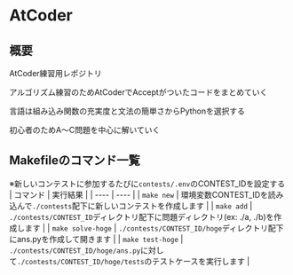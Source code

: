 # AtCoder
## 概要
AtCoder練習用レポジトリ

アルゴリズム練習のためAtCoderでAcceptがついたコードをまとめていく

言語は組み込み関数の充実度と文法の簡単さからPythonを選択する

初心者のためA〜C問題を中心に解いていく
## Makefileのコマンド一覧
※新しいコンテストに参加するたびに`contests/.env`のCONTEST_IDを設定する
|  コマンド  |  実行結果  |
| ---- | ---- |
|  `make new`  |  環境変数CONTEST_IDを読み込んで`./contests`配下に新しいコンテストを作成します  |
|  `make add`  |  `./contests/CONTEST_ID`ディレクトリ配下に問題ディレクトリ(ex: ./a, ./b)を作成します  |
|  `make solve-hoge`  |  `./contests/CONTEST_ID/hoge`ディレクトリ配下にans.pyを作成して開きます  |
|  `make test-hoge`  | `./contests/CONTEST_ID/hoge/ans.py`に対して`./contests/CONTEST_ID/hoge/tests`のテストケースを実行します |
